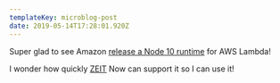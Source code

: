 ```yaml
---
templateKey: microblog-post
date: 2019-05-14T17:28:01.920Z
---
```


Super glad to see Amazon [release a Node 10 runtime](https://aws.amazon.com/about-aws/whats-new/2019/05/aws_lambda_adds_support_for_node_js_v10/) for AWS Lambda!

I wonder how quickly [ZEIT](https://twitter.com/zeithq) Now can support it so I can use it!
